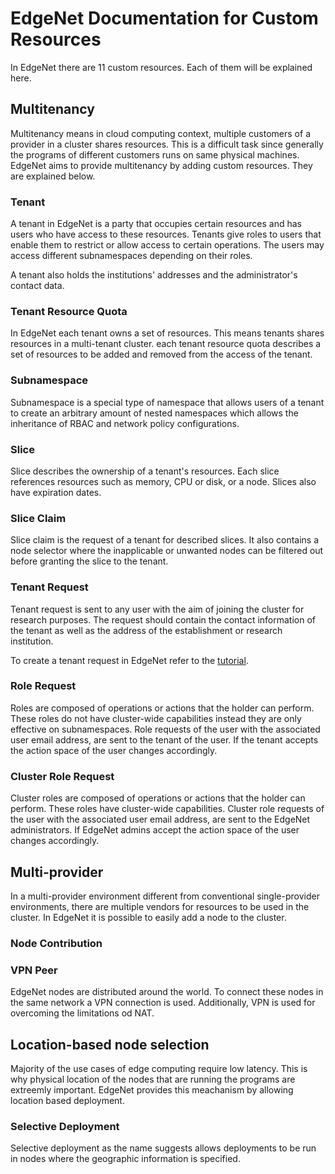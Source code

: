 # EdgeNet Documentation for Custom Resources
In EdgeNet there are 11 custom resources. Each of them will be explained here.

## Multitenancy

Multitenancy means in cloud computing context, multiple customers of a provider in a cluster shares resources. This is a difficult task since generally the programs of different customers runs on same physical machines. EdgeNet aims to provide multitenancy by adding custom resources. They are explained below.

### Tenant 
A tenant in EdgeNet is a party that occupies certain resources and has users who have access to these resources. Tenants give roles to users that enable them to restrict or allow access to certain operations. The users may access different subnamespaces depending on their roles.

A tenant also holds the institutions' addresses and the administrator's contact data.

### Tenant Resource Quota
In EdgeNet each tenant owns a set of resources. This means tenants shares resources in a multi-tenant cluster. each tenant resource quota describes a set of resources to be added and removed from the access of the tenant.

### Subnamespace
Subnamespace is a special type of namespace that allows users of a tenant to create an arbitrary amount of nested namespaces which allows the inheritance of RBAC and network policy configurations.

### Slice
Slice describes the ownership of a tenant's resources. Each slice references resources such as memory, CPU or disk, or a node. Slices also have expiration dates.

### Slice Claim
Slice claim is the request of a tenant for described slices. It also contains a node selector where the inapplicable or unwanted nodes can be filtered out before granting the slice to the tenant.

### Tenant Request
Tenant request is sent to any user with the aim of joining the cluster for research purposes. The request should contain the contact information of the tenant as well as the address of the establishment or research institution. 

To create a tenant request in EdgeNet refer to the [tutorial](tenant_registration.md).

### Role Request
Roles are composed of operations or actions that the holder can perform. These roles do not have cluster-wide capabilities instead they are only effective on subnamespaces. Role requests of the user with the associated user email address, are sent to the tenant of the user. If the tenant accepts the action space of the user changes accordingly. 

### Cluster Role Request
Cluster roles are composed of operations or actions that the holder can perform. These roles have cluster-wide capabilities. Cluster role requests of the user with the associated user email address, are sent to the EdgeNet administrators. If EdgeNet admins accept the action space of the user changes accordingly. 

## Multi-provider

In a multi-provider environment different from conventional single-provider environments, there are multiple vendors for resources to be used in the cluster. In EdgeNet it is possible to easily add a node to the cluster.

### Node Contribution
<!-- EdgeNet allows institutions and individuals from every part of the world to contribute nodes to the global cluster. When a new node is added to the cluster which is done by a bootstrap script, it is necessary to configure connection settings. Node Contribution objects are used for setting up the ssh communication channel. -->

### VPN Peer
EdgeNet nodes are distributed around the world. To connect these nodes in the same network a VPN connection is used. Additionally, VPN is used for overcoming the limitations od NAT.

## Location-based node selection

Majority of the use cases of edge computing require low latency. This is why physical location of the nodes that are running the programs are extreemly important. EdgeNet provides this meachanism by allowing location based deployment.

### Selective Deployment
Selective deployment as the name suggests allows deployments to be run in nodes where the geographic information is specified.


